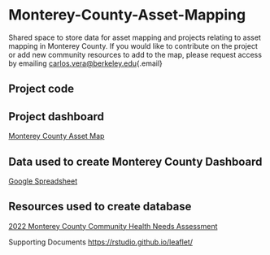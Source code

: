 # Monterey-County-Asset-Mapping

Shared space to store data for asset mapping and projects relating to asset mapping in Monterey County. If you would like to contribute on the project or add new community resources to add to the map, please request access by emailing [carlos.vera\@berkeley.edu](mailto:carlos.vera@berkeley.edu){.email}

## Project code

## Project dashboard
[Monterey County Asset Map](http://127.0.0.1:4196/)

## Data used to create Monterey County Dashboard

[Google Spreadsheet](https://docs.google.com/spreadsheets/d/1uCG9b9D4YtGuN6c_aW9gbM-RkQ9pSjbjipuU306T4xo/edit#gid=0)

## Resources used to create database

[2022 Monterey County Community Health Needs Assessment](https://www.co.monterey.ca.us/home/showpublisheddocument/116036/638330566740070000)

Supporting Documents
https://rstudio.github.io/leaflet/ 
